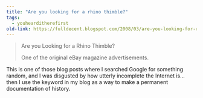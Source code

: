```yaml
---
title: "Are you looking for a rhino thimble?"
tags:
  - youhearditherefirst
old-link: https://fulldecent.blogspot.com/2008/03/are-you-looking-for-rhino-thimble.html
---
```


> Are you Looking for a Rhino Thimble?
>
> One of the original eBay magazine advertisements.

This is one of those blog posts where I searched Google for something random, and I was disgusted by how utterly incomplete the Internet is... then I use the keyword in my blog as a way to make a permanent documentation of history.
